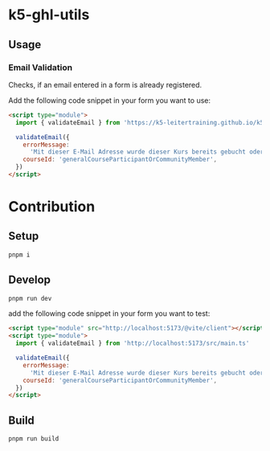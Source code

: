 # k5-ghl-utils

## Usage

### Email Validation

Checks, if an email entered in a form is already registered.

Add the following code snippet in your form you want to use:

```html
<script type="module">
  import { validateEmail } from 'https://k5-leitertraining.github.io/k5-ghl-utils/k5-ghl-utils.js'

  validateEmail({
    errorMessage:
      'Mit dieser E-Mail Adresse wurde dieser Kurs bereits gebucht oder eine Ortsgruppe erstellt. Bitte verwende eine andere E-Mail Adresse.',
    courseId: 'generalCourseParticipantOrCommunityMember',
  })
</script>
```

# Contribution

## Setup

```bash
pnpm i
```

## Develop

```bash
pnpm run dev
```

add the following code snippet in your form you want to test:

```html
<script type="module" src="http://localhost:5173/@vite/client"></script>
<script type="module">
  import { validateEmail } from 'http://localhost:5173/src/main.ts'

  validateEmail({
    errorMessage:
      'Mit dieser E-Mail Adresse wurde dieser Kurs bereits gebucht oder eine Ortsgruppe erstellt. Bitte verwende eine andere E-Mail Adresse.',
    courseId: 'generalCourseParticipantOrCommunityMember',
  })
</script>
```

## Build

```bash
pnpm run build
```
